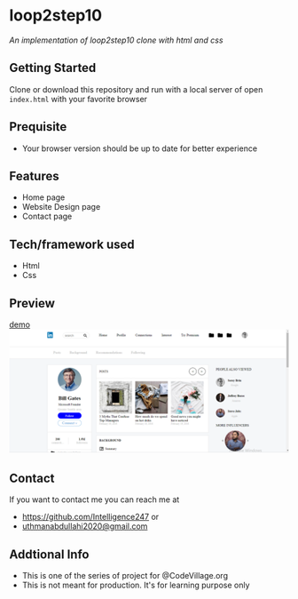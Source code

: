 # loop2step10
*An implementation of loop2step10 clone with html and css*
## Getting Started
Clone or download this repository and run with a local server of open `index.html` with your favorite browser
## Prequisite
- Your browser version should be up to date for better experience
## Features
- Home page
- Website Design page
- Contact page
## Tech/framework used
- Html
- Css
## Preview
[demo](https://rawcdn.githack.com/Intelligence247/loop2step10/87a82098e9d2c32b3a34625a39da3859b2bf9087/index.html)
![screenshot](/media/sketch.png)
## Contact
If you want to contact me you can reach me at
- https://github.com/Intelligence247 or
- uthmanabdullahi2020@gmail.com
## Addtional Info
- This is one of the series of project for @CodeVillage.org
- This is not meant for production. It's for learning purpose only

